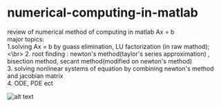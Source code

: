 # numerical-computing-in-matlab
review of numerical method of computing in matlab Ax = b<br /> 
major topics:<br /> 
1.solving Ax = b by guass elimination, LU factorization (in raw mathod);<\br>
2. root finding : newton's method(taylor's series approximation) , bisection method, secant method(modified on newton's method)<br /> 
3. solving nonlinear systems of equation by combining  newton's method and jacobian matrix<br /> 
4. ODE, PDE ect<br /> 


![alt text](https://search.naver.com/search.naver?sm=tab_niv&where=image&query=matlab%20%2Fsimulink%20%EC%9D%98%20%EA%B3%B5%ED%95%99%ED%99%9C%EC%9A%A9%20%EC%9D%B4%EB%B3%91%EB%A5%AD&nso=so%3Ar%2Ca%3Aall%2Cp%3Aall#imgId=webhttp%3A%2F%2Fwww.kyobobook.co.kr%2Fproduct%2FdetailViewKor.laf%3Fbarcode%3D9788978683135_957689662&vType=rollout)
